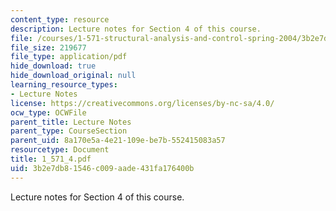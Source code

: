 ```yaml
---
content_type: resource
description: Lecture notes for Section 4 of this course.
file: /courses/1-571-structural-analysis-and-control-spring-2004/3b2e7db81546c009aade431fa176400b_1_571_4.pdf
file_size: 219677
file_type: application/pdf
hide_download: true
hide_download_original: null
learning_resource_types:
- Lecture Notes
license: https://creativecommons.org/licenses/by-nc-sa/4.0/
ocw_type: OCWFile
parent_title: Lecture Notes
parent_type: CourseSection
parent_uid: 8a170e5a-4e21-109e-be7b-552415083a57
resourcetype: Document
title: 1_571_4.pdf
uid: 3b2e7db8-1546-c009-aade-431fa176400b
---
```

Lecture notes for Section 4 of this course.